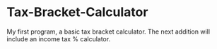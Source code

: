 # Tax-Bracket-Calculator
My first program, a basic tax bracket calculator. The next addition will include an income tax % calculator.
